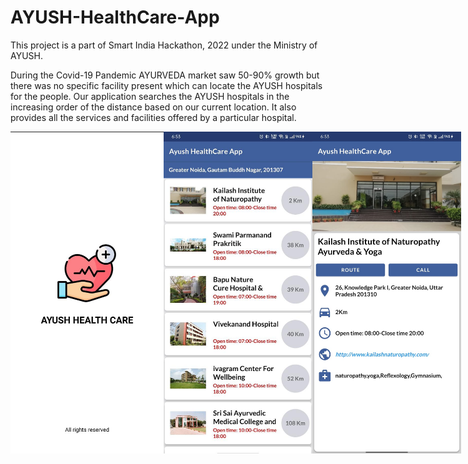 # AYUSH-HealthCare-App

This project is a part of Smart India Hackathon, 2022 under the Ministry of AYUSH. 

During the Covid-19 Pandemic AYURVEDA market saw 50-90% growth but there was no specific facility present which can locate the AYUSH hospitals for the people.
Our application searches the AYUSH hospitals in the increasing order of the distance based on our current location. It also provides all the services and facilities offered by a particular hospital. 

<div style="display:flex;">
<img src="images/img01.jpeg" width="260" height = "515">
<img src="images/img02.jpeg" width="260" height = "515">
<img src="images/img03.jpeg" width="260" height = "515">
</div>
